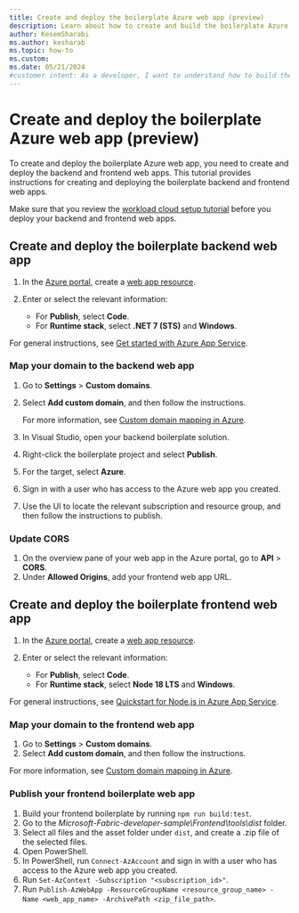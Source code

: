 ```yaml
---
title: Create and deploy the boilerplate Azure web app (preview)
description: Learn about how to create and build the boilerplate Azure web app as a Microsoft Fabric sample.
author: KesemSharabi
ms.author: kesharab
ms.topic: how-to
ms.custom:
ms.date: 05/21/2024
#customer intent: As a developer, I want to understand how to build the backend of a customized Azure Fabric workload so that I can create customized user experiences.
---
```


# Create and deploy the boilerplate Azure web app (preview)

To create and deploy the boilerplate Azure web app, you need to create and deploy the backend and frontend web apps. This tutorial provides instructions for creating and deploying the boilerplate backend and frontend web apps.

Make sure that you review the [workload cloud setup tutorial](workload-cloud-setup.md) before you deploy your backend and frontend web apps.

## Create and deploy the boilerplate backend web app

1. In the [Azure portal](https://ms.portal.azure.com/#home), create a [web app resource](https://ms.portal.azure.com/#create/Microsoft.WebSite).
1. Enter or select the relevant information:

   - For **Publish**, select **Code**.
   - For **Runtime stack**, select **.NET 7 (STS)** and **Windows**.

For general instructions, see [Get started with Azure App Service](/azure/app-service/getting-started?pivots=stack-net).

### Map your domain to the backend web app

1. Go to **Settings** > **Custom domains**.
1. Select **Add custom domain**, and then follow the instructions.

   For more information, see [Custom domain mapping in Azure](/azure/app-service/app-service-web-tutorial-custom-domain?tabs=root%2Cazurecli).
1. In Visual Studio, open your backend boilerplate solution.
1. Right-click the boilerplate project and select **Publish**.
1. For the target, select **Azure**.
1. Sign in with a user who has access to the Azure web app you created.
1. Use the UI to locate the relevant subscription and resource group, and then follow the instructions to publish.

### Update CORS

1. On the overview pane of your web app in the Azure portal, go to **API** > **CORS**.
1. Under **Allowed Origins**, add your frontend web app URL.

## Create and deploy the boilerplate frontend web app

1. In the [Azure portal](https://ms.portal.azure.com/#home), create a [web app resource](https://ms.portal.azure.com/#create/Microsoft.WebSite).
1. Enter or select the relevant information:

   - For **Publish**, select **Code**.
   - For **Runtime stack**, select **Node 18 LTS** and **Windows**.

For general instructions, see [Quickstart for Node.js in Azure App Service](/azure/app-service/quickstart-nodejs?tabs=windows&pivots=development-environment-azure-portal).

### Map your domain to the frontend web app

1. Go to **Settings** > **Custom domains**.
1. Select **Add custom domain**, and then follow the instructions.

For more information, see [Custom domain mapping in Azure](/azure/app-service/app-service-web-tutorial-custom-domain?tabs=root%2Cazurecli).

### Publish your frontend boilerplate web app

1. Build your frontend boilerplate by running `npm run build:test`.
1. Go to the *Microsoft-Fabric-developer-sample\Frontend\tools\dist* folder.
1. Select all files and the asset folder under `dist`, and create a .zip file of the selected files.
1. Open PowerShell.
1. In PowerShell, run `Connect-AzAccount` and sign in with a user who has access to the Azure web app you created.
1. Run `Set-AzContext -Subscription "<subscription_id>"`.
1. Run `Publish-AzWebApp -ResourceGroupName <resource_group_name> -Name <web_app_name> -ArchivePath <zip_file_path>`.

